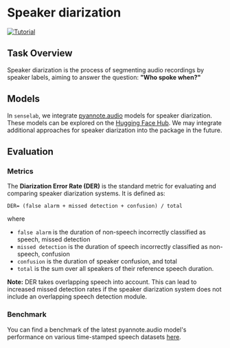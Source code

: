 # Speaker diarization

[![Tutorial](https://img.shields.io/badge/Tutorial-Click%20Here-blue?style=for-the-badge)](https://github.com/sensein/senselab/blob/main/tutorials/audio/speaker_diarization.ipynb)

## Task Overview
Speaker diarization is the process of segmenting audio recordings by speaker labels, aiming to answer the question: **"Who spoke when?"**

## Models

In `senselab`, we integrate [pyannote.audio](https://github.com/pyannote/pyannote-audio) models for speaker diarization. These models can be explored on the [Hugging Face Hub](https://huggingface.co/pyannote). We may integrate additional approaches for speaker diarization into the package in the future.

## Evaluation

### Metrics

The **Diarization Error Rate (DER)** is the standard metric for evaluating and comparing speaker diarization systems. It is defined as:
```text
DER= (false alarm + missed detection + confusion) / total
```
where
- `false alarm` is the duration of non-speech incorrectly classified as speech, missed detection
- `missed detection` is the duration of speech incorrectly classified as non-speech, confusion
- `confusion` is the duration of speaker confusion, and total
- `total` is the sum over all speakers of their reference speech duration.

**Note:** DER takes overlapping speech into account. This can lead to increased missed detection rates if the speaker diarization system does not include an overlapping speech detection module.

### Benchmark

You can find a benchmark of the latest pyannote.audio model's performance on various time-stamped speech datasets [here](https://github.com/pyannote/pyannote-audio?tab=readme-ov-file#benchmark).
